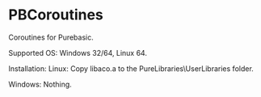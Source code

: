 # PBCoroutines
Coroutines for Purebasic.

Supported OS: Windows 32/64, Linux 64.

Installation:
Linux: Copy libaco.a to the PureLibraries\UserLibraries folder.

Windows: Nothing.
